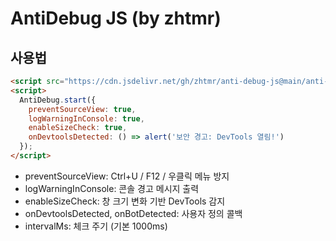 # AntiDebug JS (by zhtmr)

## 사용법

```html
<script src="https://cdn.jsdelivr.net/gh/zhtmr/anti-debug-js@main/anti-debug.min.js" async crossorigin="anonymous"></script>
<script>
  AntiDebug.start({
    preventSourceView: true,
    logWarningInConsole: true,
    enableSizeCheck: true,
    onDevtoolsDetected: () => alert('보안 경고: DevTools 열림!')
  });
</script>
````

- preventSourceView: Ctrl+U / F12 / 우클릭 메뉴 방지
- logWarningInConsole: 콘솔 경고 메시지 출력
- enableSizeCheck: 창 크기 변화 기반 DevTools 감지
- onDevtoolsDetected, onBotDetected: 사용자 정의 콜백
- intervalMs: 체크 주기 (기본 1000ms)
